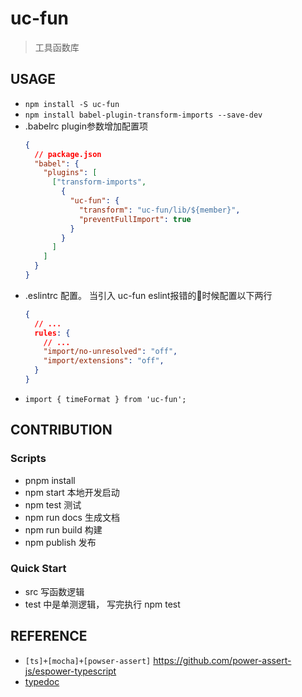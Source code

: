 # uc-fun

> 工具函数库

## USAGE
- `npm install -S uc-fun`
- `npm install babel-plugin-transform-imports --save-dev `
-  .babelrc plugin参数增加配置项
    ```json
    {
      // package.json
      "babel": {
        "plugins": [
          ["transform-imports",
            {
              "uc-fun": {
                "transform": "uc-fun/lib/${member}",
                "preventFullImport": true
              }
            }
          ]
        ]
      }
    }
    ```
- .eslintrc 配置。 当引入 uc-fun eslint报错的时候配置以下两行
    ```json
    {
      // ...
      rules: {
        // ...
        "import/no-unresolved": "off",
        "import/extensions": "off",
      }
    }
    ```
- `import { timeFormat } from 'uc-fun'; `

## CONTRIBUTION

### Scripts
- pnpm install
- npm start 本地开发启动
- npm test 测试
- npm run docs 生成文档
- npm run build 构建
- npm publish 发布

### Quick Start
- src 写函数逻辑
- test 中是单测逻辑， 写完执行 npm test

## REFERENCE
- `[ts]+[mocha]+[powser-assert]` https://github.com/power-assert-js/espower-typescript
- [typedoc](https://typedoc.org/guides/overview/)

